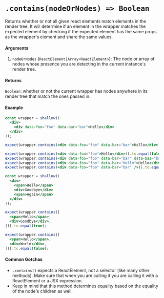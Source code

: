 # `.contains(nodeOrNodes) => Boolean`

Returns whether or not all given react elements match elements in the render tree.
It will determine if an element in the wrapper matches the expected element by checking if the expected element has the same props as the wrapper's element and share the same values.


#### Arguments

1. `nodeOrNodes` (`ReactElement|Array<ReactElement>`): The node or array of nodes whose presence you are detecting in the current instance's
render tree.



#### Returns

`Boolean`: whether or not the current wrapper has nodes anywhere in its render tree that match
the ones passed in.



#### Example


```jsx
const wrapper = shallow((
  <div>
    <div data-foo="foo" data-bar="bar">Hello</div>
  </div>
));

expect(wrapper.contains(<div data-foo="foo" data-bar="bar">Hello</div>)).to.equal(true);

expect(wrapper.contains(<div data-foo="foo">Hello</div>)).to.equal(false);
expect(wrapper.contains(<div data-foo="foo" data-bar="bar" data-baz="baz">Hello</div>)).to.equal(false);
expect(wrapper.contains(<div data-foo="foo" data-bar="Hello">Hello</div>)).to.equal(false);
expect(wrapper.contains(<div data-foo="foo" data-bar="bar" />)).to.equal(false);
```

```jsx
const wrapper = shallow((
  <div>
    <span>Hello</span>
    <div>Goodbye</div>
    <span>Again</span>
  </div>
));

expect(wrapper.contains([
  <span>Hello</span>,
  <div>Goodbye</div>,
])).to.equal(true);

expect(wrapper.contains([
  <span>Hello</span>,
  <div>World</div>,
])).to.equal(false);
```


#### Common Gotchas

- `.contains()` expects a ReactElement, not a selector (like many other methods). Make sure that
when you are calling it you are calling it with a ReactElement or a JSX expression.
- Keep in mind that this method determines equality based on the equality of the node's children as
well.
